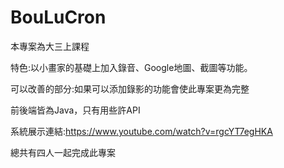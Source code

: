 # BouLuCron

本專案為大三上課程

特色:以小畫家的基礎上加入錄音、Google地圖、截圖等功能。

可以改善的部分:如果可以添加錄影的功能會使此專案更為完整

前後端皆為Java，只有用些許API

系統展示連結:https://www.youtube.com/watch?v=rgcYT7egHKA

總共有四人一起完成此專案
